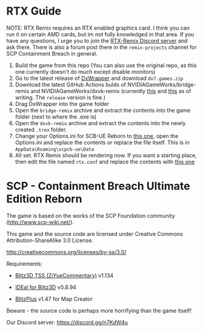 # RTX Guide
NOTE: RTX Remix requires an RTX enabled graphics card. I think you can run it on certain AMD cards, but im not fully knowledged in that area. If you have any questions, I urge you to join the [RTX-Remix Discord server](https://discord.gg/c7J6gUhXMk) and ask there. There is also a forum post there in the `remix-projects` channel for SCP Containment Breach in general.

1. Build the game from this repo (You can also use the original repo, as this one currently doesn't do much except disable monitors)
2. Go to the latest release of [DxWrapper](https://github.com/elishacloud/dxwrapper/releases) and download `dx7.games.zip`
3. Download the latest GitHub Actions bulds of NVIDIAGameWorks/bridge-remix and NVIDIAGameWorks/dxvk-remix (currently [this](https://github.com/NVIDIAGameWorks/bridge-remix/actions/runs/13532512152) and [this](https://github.com/NVIDIAGameWorks/dxvk-remix/actions/runs/13735050636) as of writing. The `release` version is fine.)
4. Drag DxWrapper into the game folder
5. Open the `bridge-remix` archive and extract the contents into the game folder (next to where the .exe is)
6. Open the `dxvk-remix` archive and extract the contents into the newly created `.trex` folder.
7. Change your Options.ini for SCB-UE Reborn to [this one](https://pastebin.com/raw/XphEjweV), open the Options.ini and replace the contents or replace the file itself. This is in `AppData\Roaming\scpcb-ue\Data`
8. All set. RTX Remix should be rendering now. If you want a starting place, then edit the file named `rtx.conf` and replace the contents with [this one](https://pastebin.com/raw/nr50q9tS)

# SCP - Containment Breach Ultimate Edition Reborn

The game is based on the works of the SCP Foundation community (http://www.scp-wiki.net/).

This game and the source code are licensed under Creative Commons Attribution-ShareAlike 3.0 License.

http://creativecommons.org/licenses/by-sa/3.0/

Requirements:

-	[Blitz3D TSS (ZiYueCommentary)](https://github.com/ZiYueCommentary/Blitz3D/releases) v1.134

-	[IDEal for Blitz3D](https://web.archive.org/web/20130827150202/http://fungamesfactory.com/download.php?get=IDEalSetup_0.8.94.exe) v0.8.94

-	[BlitzPlus](https://www.blitzcoder.org/forum/downloads.php) v1.47 for Map Creator

Beware - the source code is perhaps more horrifying than the game itself!

Our Discord server: https://discord.gg/n7KdW4u

